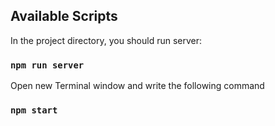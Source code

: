

## Available Scripts

In the project directory, you should run server:
### `npm run server`

Open new Terminal window and write the following command
### `npm start`

